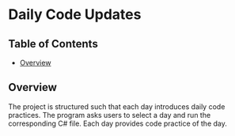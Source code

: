 # Daily Code Updates

## Table of Contents

- [Overview](#overview)

## Overview

The project is structured such that each day introduces daily code practices. The program asks users to select a day and run the corresponding C# file. Each day provides code practice of the day.